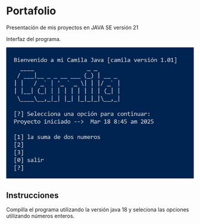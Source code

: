
# Portafolio

Presentación de mis proyectos en JAVA SE versión 21

Interfaz del programa.

![Logo](https://github.com/Camila145ux/Portafolio-de-Java/blob/main/Camila.jpg?raw=true)
## Instrucciones
Compilla el programa utilizando la versión java 18 y seleciona las opciones utilizando números enteros.